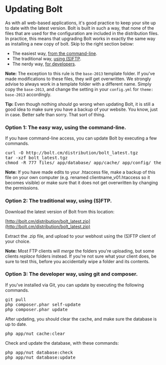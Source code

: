 Updating Bolt
=============

As with all web-based applications, it's good practice to keep your site up to
date with the latest version. Bolt is built in such a way, that none of the
files that are used for the configuration are included in the distribution
files. In practice, this means that upgrading Bolt works in exactly the same way
as installing a new copy of bolt. Skip to the right section below:

  - The easiest way, [from the command-line](#option-1-the-easy-way-using-the-command-line).
  - The traditional way, [using (S)FTP](#option-2-the-traditional-way-using-sftp).
  - The nerdy way, [for developers](#option-3-the-developer-way-using-git-and-composer).

<p class="note"><strong>Note:</strong> The exception to this rule is the
<code>base-2013</code> template folder. If you've made modifications to these
files, they <em>will</em> get overwritten. We strongly advise to always work in
a template folder with a different name. Simply copy the <code>base-2013</code>,
and change the setting in your <code>config.yml</code> for <code>theme:
base-2013</code> accordingly.</p>


<p class="tip"><strong>Tip:</strong> Even though nothing <em>should</em> go
wrong when updating Bolt, it is still a good idea to make sure you have a backup
of your website. You know, just in case. Better safe than sorry. That sort of
thing.</p>

### Option 1: The easy way, using the command-line.

If you have command-line access, you can update Bolt by executing a few
commands.

<pre class="brush: plain">
curl -O http://bolt.cm/distribution/bolt_latest.tgz
tar -xzf bolt_latest.tgz
chmod -R 777 files/ app/database/ app/cache/ app/config/ theme/
</pre>

<p class="note"><strong>Note:</strong> If you have made edits to your .htaccess
file, make a backup of this file on your own computer (e.g. renamed
clientname_v01.htaccess so it becomes visible) or make sure that it does not
get overwritten by changing the permissions.</p>

### Option 2: The traditional way, using (S)FTP.

Download the latest version of Bolt from this location:

[http://bolt.cm/distribution/bolt_latest.zip](http://bolt.cm/distribution/bolt_latest.zip)

Extract the .zip file, and upload to your webhost using the (S)FTP client of
your choice.

<p class="note"><strong>Note:</strong> Most FTP clients will <em>merge</em> the
folders you're uploading, but some clients <em>replace</em> folders instead. If
you're not sure what your client does, be sure to test this, before you
accidentally wipe a folder and its contents.</p>

### Option 3: The developer way, using git and composer.

If you've installed via Git, you can update by executing the following commands. 

<pre class="brush: plain">
git pull
php composer.phar self-update
php composer.phar update
</pre>

After updating, you should clear the cache, and make sure the database is up to
date.

<pre class="brush: plain">
php app/nut cache:clear
</pre>

Check and update the database, with these commands:

<pre class="brush: plain">
php app/nut database:check
php app/nut database:update
</pre>
